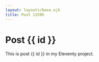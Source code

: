 ```yaml
---
layout: layouts/base.njk
title: Post 11595
---
```


# Post {{ id }}

This is post {{ id }} in my Eleventy project.
